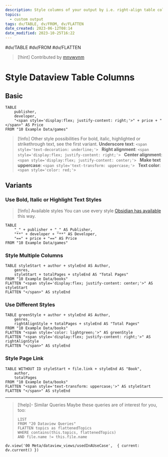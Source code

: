 ```yaml
---
description: Style columns of your output by i.e. right-align table columns, add bold or italic font style or color text without the need of a css snippet
topics:
  - custom output
tags: dv/TABLE, dv/FROM, dv/FLATTEN
date_created: 2023-06-12T08:14
date_modified: 2023-10-25T16:22
---
```


 #dv/TABLE #dv/FROM #dv/FLATTEN

> [!hint] Contributed by [mnvwvnm](https://discord.com/channels/686053708261228577/1014259487445622855/1027857346019459153)

# Style Dataview Table Columns

## Basic

```dataview
TABLE
	publisher,
	developer,
    "<span style='display:flex; justify-content: right;'>" + price + "</span>" AS Price
FROM "10 Example Data/games"
```

> [!info] Other style possibilities
> For bold, italic, highlighted or strikethrough text, see the first variant.
> **Underscore text**: `<span style='text-decoration: underline;'> `
> **Right alignment**: `<span style='display:flex; justify-content: right;'> `
> **Center alignment**: `<span style='display:flex; justify-content: center;'> `
> **Make text uppercase**: `<span style='text-transform: uppercase;'> `
> **Text color**: `<span style='color: red;'> `

## Variants

### Use Bold, Italic or Highlight Text Styles

> [!info] Available styles
> You can use every style [Obsidian has available](https://help.obsidian.md/How+to/Format+your+notes) this way.

```dataview
TABLE
	"_" + publisher + "_" AS Publisher,
	"**" + developer + "**" AS Developer,
    "==" + price + "==" AS Price
FROM "10 Example Data/games"
```

### Style Multiple Columns

```dataview
TABLE styleStart + author + styleEnd AS Author,
	genres,
	styleStart + totalPages + styleEnd AS "Total Pages"
FROM "10 Example Data/books"
FLATTEN "<span style='display:flex; justify-content: center;'>" AS styleStart
FLATTEN "</span>" AS styleEnd
```

### Use Different Styles

```dataview
TABLE greenStyle + author + styleEnd AS Author,
	genres,
	rightAlignStyle + totalPages + styleEnd AS "Total Pages"
FROM "10 Example Data/books"
FLATTEN "<span style='color: lightgreen;'>" AS greenStyle
FLATTEN "<span style='display:flex; justify-content: right;'>" AS rightAlignStyle
FLATTEN "</span>" AS styleEnd
```

### Style Page Link

```dataview
TABLE WITHOUT ID styleStart + file.link + styleEnd AS "Book",
	author,
	totalPages
FROM "10 Example Data/books"
FLATTEN "<span style='text-transform: uppercase;'>" AS styleStart
FLATTEN "</span>" AS styleEnd
```

---

<!-- === end of query page ===  -->

> [!help]- Similar Queries
> Maybe these queries are of interest for you, too:
>
> ```dataview
> LIST
> FROM "20 Dataview Queries"
> FLATTEN topics as flattenedTopics
> WHERE contains(this.topics, flattenedTopics)
> AND file.name != this.file.name
> ```

```dataviewjs
dv.view('00 Meta/dataview_views/usedInAUseCase',  { current: dv.current() })
```
